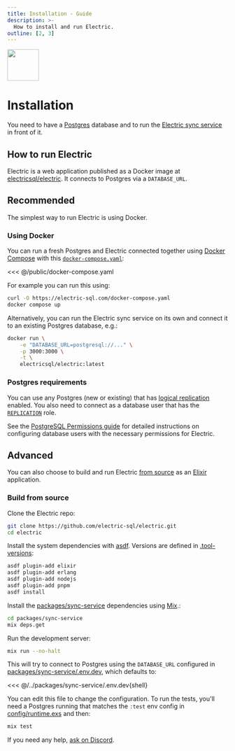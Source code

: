 ```yaml
---
title: Installation - Guide
description: >-
  How to install and run Electric.
outline: [2, 3]
---
```


<img src="/img/icons/install.svg" class="product-icon"
    style="width: 72px"
/>

# Installation

You need to have a [Postgres](https://www.postgresql.org) database and to run the [Electric sync service](/product/electric) in front of it.

## How to run Electric

Electric is a web application published as a Docker image at [electricsql/electric](https://hub.docker.com/r/electricsql/electric). It connects to Postgres via a `DATABASE_URL`.

## Recommended

The simplest way to run Electric is using Docker.

### Using Docker

You can run a fresh Postgres and Electric connected together using [Docker Compose](https://docs.docker.com/compose) with this [`docker-compose.yaml`](https://github.com/electric-sql/electric/blob/main/website/public/docker-compose.yaml):

<<< @/public/docker-compose.yaml

For example you can run this using:

```sh
curl -O https://electric-sql.com/docker-compose.yaml
docker compose up
```

Alternatively, you can run the Electric sync service on its own and connect it to an existing Postgres database, e.g.:

```sh
docker run \
    -e "DATABASE_URL=postgresql://..." \
    -p 3000:3000 \
    -t \
    electricsql/electric:latest
```

### Postgres requirements

You can use any Postgres (new or existing) that has [logical replication](https://www.postgresql.org/docs/current/logical-replication-config.html) enabled. You also need to connect as a database user that has the [`REPLICATION`](https://www.postgresql.org/docs/current/logical-replication-security.html) role.

See the [PostgreSQL Permissions guide](/docs/guides/postgres-permissions) for detailed instructions on configuring database users with the necessary permissions for Electric.

## Advanced

You can also choose to build and run Electric [from source](https://github.com/electric-sql/electric) as an [Elixir](https://elixir-lang.org) application.

### Build from source

Clone the Electric repo:

```sh
git clone https://github.com/electric-sql/electric.git
cd electric
```

Install the system dependencies with [asdf](https://asdf-vm.com). Versions are defined in [.tool-versions](https://github.com/electric-sql/electric/blob/main/.tool-versions):

```sh
asdf plugin-add elixir
asdf plugin-add erlang
asdf plugin-add nodejs
asdf plugin-add pnpm
asdf install
```

Install the [packages/sync-service](https://github.com/electric-sql/electric/tree/main/packages/sync-service) dependencies using [Mix](https://hexdocs.pm/mix/1.12/Mix.html).:

```sh
cd packages/sync-service
mix deps.get
```

Run the development server:

```sh
mix run --no-halt
```

This will try to connect to Postgres using the `DATABASE_URL` configured in [packages/sync-service/.env.dev](https://github.com/electric-sql/electric/blob/main/packages/sync-service/.env.dev), which defaults to:

<<< @/../packages/sync-service/.env.dev{shell}

You can edit this file to change the configuration. To run the tests, you'll need a Postgres running that matches the `:test` env config in [config/runtime.exs](https://github.com/electric-sql/electric/blob/main/packages/sync-service/config/runtime.exs) and then:

```sh
mix test
```

If you need any help, [ask on Discord](https://discord.electric-sql.com).
